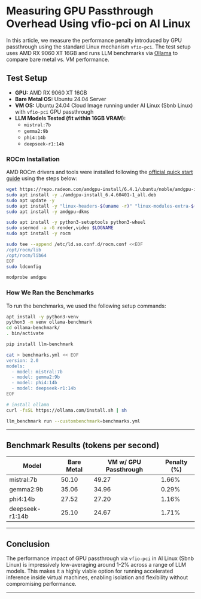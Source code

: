# Measuring GPU Passthrough Overhead Using vfio-pci on AI Linux

In this article, we measure the performance penalty introduced by GPU passthrough using the standard Linux mechanism `vfio-pci`. The test setup uses AMD RX 9060 XT 16GB and runs LLM benchmarks via [Ollama](https://ollama.com/) to compare bare metal vs. VM performance.

## Test Setup

- **GPU:** AMD RX 9060 XT 16GB  
- **Bare Metal OS:** Ubuntu 24.04 Server  
- **VM OS:** Ubuntu 24.04 Cloud Image running under AI Linux (Sbnb Linux) with `vfio-pci` GPU passthrough  
- **LLM Models Tested (fit within 16GB VRAM):**
  - `mistral:7b`
  - `gemma2:9b`
  - `phi4:14b`
  - `deepseek-r1:14b`

### ROCm Installation

AMD ROCm drivers and tools were installed following the [official quick start guide](https://rocm.docs.amd.com/projects/install-on-linux/en/latest/install/quick-start.html) using the steps below:

```bash
wget https://repo.radeon.com/amdgpu-install/6.4.1/ubuntu/noble/amdgpu-install_6.4.60401-1_all.deb
sudo apt install -y ./amdgpu-install_6.4.60401-1_all.deb
sudo apt update -y
sudo apt install -y "linux-headers-$(uname -r)" "linux-modules-extra-$(uname -r)"
sudo apt install -y amdgpu-dkms

sudo apt install -y python3-setuptools python3-wheel
sudo usermod -a -G render,video $LOGNAME
sudo apt install -y rocm

sudo tee --append /etc/ld.so.conf.d/rocm.conf <<EOF
/opt/rocm/lib
/opt/rocm/lib64
EOF
sudo ldconfig

modprobe amdgpu
```

### How We Ran the Benchmarks

To run the benchmarks, we used the following setup commands:

```bash
apt install -y python3-venv
python3 -m venv ollama-benchmark
cd ollama-benchmark/
. bin/activate

pip install llm-benchmark

cat > benchmarks.yml << EOF
version: 2.0
models:
  - model: mistral:7b
  - model: gemma2:9b
  - model: phi4:14b
  - model: deepseek-r1:14b
EOF

# install ollama
curl -fsSL https://ollama.com/install.sh | sh

llm_benchmark run --custombenchmark=benchmarks.yml
```

---

## Benchmark Results (tokens per second)

| Model             | Bare Metal | VM w/ GPU Passthrough | Penalty (%) |
|------------------|------------|-------------------|-------------|
| mistral:7b       | 50.10      | 49.27             | 1.66%       |
| gemma2:9b        | 35.06      | 34.96             | 0.29%       |
| phi4:14b         | 27.52      | 27.20             | 1.16%       |
| deepseek-r1:14b  | 25.10      | 24.67             | 1.71%       |

---

## Conclusion

The performance impact of GPU passthrough via `vfio-pci` in AI Linux (Sbnb Linux) is impressively low-averaging around 1-2% across a range of LLM models. This makes it a highly viable option for running accelerated inference inside virtual machines, enabling isolation and flexibility without compromising performance.

---
